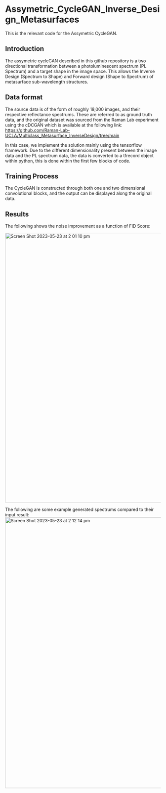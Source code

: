 # Assymetric_CycleGAN_Inverse_Design_Metasurfaces
This is the relevant code for the Assymetric CycleGAN. 


## Introduction

The assymetric cycleGAN described in this github repository is a two directional transformation between a photoluminescent spectrum (PL Spectrum) and a target shape in the image space. This allows the Inverse Design (Spectrum to Shape) and Forward design (Shape to Spectrum) of metasurface sub-wavelength structures.

## Data format

The source data is of the form of roughly 18,000 images, and their respective reflectance spectrums. These are referred to as ground truth data, and the original dataset was sourced from the Raman Lab experiment using the cDCGAN which is available at the following link: https://github.com/Raman-Lab-UCLA/Multiclass_Metasurface_InverseDesign/tree/main

In this case, we implement the solution mainly using the tensorflow framework. Due to the different dimensionality present between the image data and the PL spectrum data, the data is converted to a tfrecord object within python, this is done within the first few blocks of code.

## Training Process

The CycleGAN is constructed through both one and two dimensional convolutional blocks, and the output can be displayed along the original data. 

## Results

The following shows the noise improvement as a function of FID Score:

<img width="873" alt="Screen Shot 2023-05-23 at 2 01 10 pm" src="https://github.com/Jeygopi/Assymetric_CycleGAN_Inverse_Design_Metasurfaces/assets/69072732/1c13265d-4eb7-4b08-a656-78576931fb87">

The following are some example generated spectrums compared to their input result:
<img width="877" alt="Screen Shot 2023-05-23 at 2 12 14 pm" src="https://github.com/Jeygopi/Assymetric_CycleGAN_Inverse_Design_Metasurfaces/assets/69072732/df600090-c7bc-4766-90e1-0d17addc886b">
